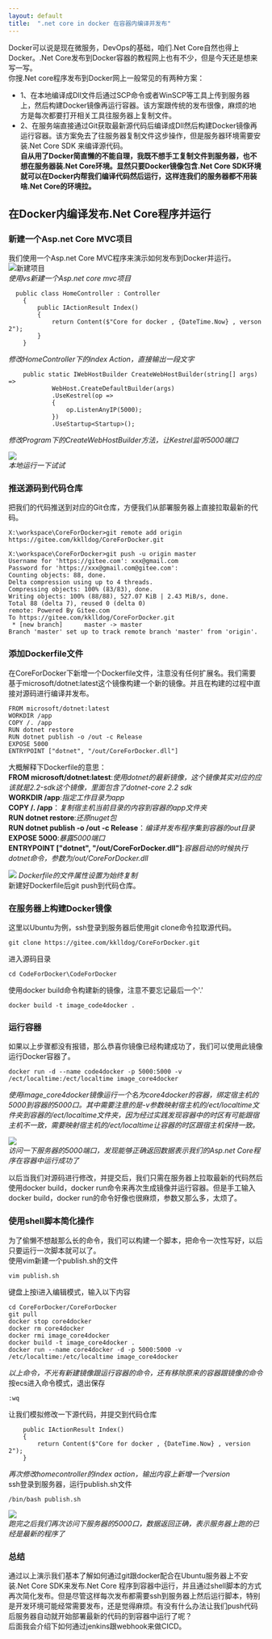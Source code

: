 ```yaml
---
layout: default
title:  ".net core in docker 在容器内编译并发布"
---
```

Docker可以说是现在微服务，DevOps的基础，咱们.Net Core自然也得上Docker。.Net Core发布到Docker容器的教程网上也有不少，但是今天还是想来写一写。   
你搜.Net core程序发布到Docker网上一般常见的有两种方案：
* 1、在本地编译成Dll文件后通过SCP命令或者WinSCP等工具上传到服务器上，然后构建Docker镜像再运行容器。该方案跟传统的发布很像，麻烦的地方是每次都要打开相关工具往服务器上复制文件。
* 2、在服务端直接通过Git获取最新源代码后编译成Dll然后构建Docker镜像再运行容器。该方案免去了往服务器复制文件这步操作，但是服务器环境需要安装.Net Core SDK 来编译源代码。   
**自从用了Docker简直懒的不能自理，我既不想手工复制文件到服务器，也不想在服务器装.Net Core环境。显然只要Docker镜像包含.Net Core SDK环境就可以在Docker内帮我们编译代码然后运行，这样连我们的服务器都不用装啥.Net Core的环境拉。**   
## 在Docker内编译发布.Net Core程序并运行
### 新建一个Asp.net Core MVC项目   
我们使用一个Asp.net Core MVC程序来演示如何发布到Docker并运行。
![新建项目](http://images.cnblogs.com/cnblogs_com/kklldog/1401672/o_20190219.jpg)   
*使用vs新建一个Asp.net core mvc项目*
```
  public class HomeController : Controller
    {
        public IActionResult Index()
        {
            return Content($"Core for docker , {DateTime.Now} , verson 2");
        }
    }
```
*修改HomeController下的index Action，直接输出一段文字*   
```
    public static IWebHostBuilder CreateWebHostBuilder(string[] args) =>
            WebHost.CreateDefaultBuilder(args)
            .UseKestrel(op =>
            {
                op.ListenAnyIP(5000);
            })
            .UseStartup<Startup>();
```
*修改Program下的CreateWebHostBuilder方法，让Kestrel监听5000端口*
   
![](http://images.cnblogs.com/cnblogs_com/kklldog/1401672/o_201902192.jpg)   
*本地运行一下试试*   
### 推送源码到代码仓库   
把我们的代码推送到对应的Git仓库，方便我们从部署服务器上直接拉取最新的代码。
```
X:\workspace\CoreForDocker>git remote add origin https://gitee.com/kklldog/CoreForDocker.git

X:\workspace\CoreForDocker>git push -u origin master
Username for 'https://gitee.com': xxx@gmail.com
Password for 'https://xxx@gmail.com@gitee.com':
Counting objects: 88, done.
Delta compression using up to 4 threads.
Compressing objects: 100% (83/83), done.
Writing objects: 100% (88/88), 527.07 KiB | 2.43 MiB/s, done.
Total 88 (delta 7), reused 0 (delta 0)
remote: Powered By Gitee.com
To https://gitee.com/kklldog/CoreForDocker.git
 * [new branch]      master -> master
Branch 'master' set up to track remote branch 'master' from 'origin'.
```
### 添加Dockerfile文件   
在CoreForDocker下新增一个Dockerfile文件，注意没有任何扩展名。我们需要基于microsoft/dotnet:latest这个镜像构建一个新的镜像。并且在构建的过程中直接对源码进行编译并发布。
```
FROM microsoft/dotnet:latest
WORKDIR /app
COPY /. /app
RUN dotnet restore
RUN dotnet publish -o /out -c Release
EXPOSE 5000
ENTRYPOINT ["dotnet", "/out/CoreForDocker.dll"]
```
大概解释下Dockerfile的意思：   
**FROM microsoft/dotnet:latest**:*使用dotnet的最新镜像，这个镜像其实对应的应该就是2.2-sdk这个镜像，里面包含了dotnet-core 2.2 sdk*   
**WORKDIR /app**:*指定工作目录为app*   
**COPY /. /app**：*复制宿主机当前目录的内容到容器的app文件夹*   
**RUN dotnet restore**:*还原nuget包*   
**RUN dotnet publish -o /out -c Release**：*编译并发布程序集到容器的out目录*   
**EXPOSE 5000**:*暴露5000端口*   
**ENTRYPOINT ["dotnet", "/out/CoreForDocker.dll"]**:*容器启动的时候执行dotnet命令，参数为/out/CoreForDocker.dll*   
   
![](http://images.cnblogs.com/cnblogs_com/kklldog/1401672/o_201902196.jpg)
*Dockerfile的文件属性设置为始终复制*   
新建好Dockerfile后git push到代码仓库。   
### 在服务器上构建Docker镜像   
这里以Ubuntu为例，ssh登录到服务器后使用git clone命令拉取源代码。
```
git clone https://gitee.com/kklldog/CoreForDocker.git
```
进入源码目录
```
cd CodeForDocker\CodeForDocker
```
使用docker build命令构建新的镜像，注意不要忘记最后一个'.'
```
docker build -t image_code4docker .
```
### 运行容器  
如果以上步骤都没有报错，那么恭喜你镜像已经构建成功了，我们可以使用此镜像运行Docker容器了。
```
docker run -d --name code4docker -p 5000:5000 -v /ect/localtime:/ect/localtime image_core4docker
```
*使用image_core4docker镜像运行一个名为core4docker的容器，绑定宿主机的5000到容器的5000口。其中需要注意的是-v参数映射宿主机的/ect/localtime文件夹到容器的/ect/localtime文件夹，因为经过实践发现容器中的时区有可能跟宿主机不一致，需要映射宿主机的/ect/localtime让容器的时区跟宿主机保持一致。*
     
![](http://images.cnblogs.com/cnblogs_com/kklldog/1401672/o_20190219160556.png)   
*访问一下服务器的5000端口，发现能够正确返回数据表示我们的Asp.net Core程序在容器中运行成功了*  
   
以后当我们对源码进行修改，并提交后，我们只需在服务器上拉取最新的代码然后使用docker build，docker run命令来再次生成镜像并运行容器。但是手工输入docker build，docker run的命令好像也很麻烦，参数又那么多，太烦了。
### 使用shell脚本简化操作   
为了偷懒不想敲那么长的命令，我们可以构建一个脚本，把命令一次性写好，以后只要运行一次脚本就可以了。   
使用vim新建一个publish.sh的文件
```
vim publish.sh
```
键盘上按i进入编辑模式，输入以下内容
```
cd CoreForDocker/CoreForDocker
git pull
docker stop core4docker
docker rm core4docker
docker rmi image_core4docker
docker build -t image_core4docker .
docker run --name core4docker -d -p 5000:5000 -v /etc/localtime:/etc/localtime image_core4docker

```
*以上命令，不光有新建镜像跟运行容器的命令，还有移除原来的容器跟镜像的命令*   
按ecs进入命令模式，退出保存
```
:wq
```
让我们模拟修改一下源代码，并提交到代码仓库
```
    public IActionResult Index()
    {
        return Content($"Core for docker , {DateTime.Now} , version 2");
    }
```
*再次修改homecontroller的index action，输出内容上新增一个version*   
ssh登录到服务器，运行publish.sh文件
```
/bin/bash publish.sh
```
![](http://images.cnblogs.com/cnblogs_com/kklldog/1401672/o_TIM%E5%9B%BE%E7%89%8720190219162655.png)   
*跑完之后我们再次访问下服务器的5000口，数据返回正确，表示服务器上跑的已经是最新的程序了*
### 总结
通过以上演示我们基本了解如何通过git跟docker配合在Ubuntu服务器上不安装.Net Core SDK来发布.Net Core 程序到容器中运行，并且通过shell脚本的方式再次简化发布。但是尽管这样每次发布都需要ssh到服务器上然后运行脚本，特别是开发环境可能经常需要发布，还是觉得麻烦。有没有什么办法让我们push代码后服务器自动就开始部署最新的代码的到容器中运行了呢？   
后面我会介绍下如何通过jenkins跟webhook来做CICD。